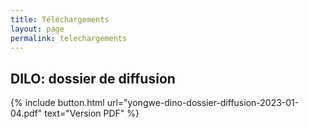 ```yaml
---
title: Téléchargements
layout: page
permalink: telechargements
---
```


## DILO: dossier de diffusion
{% include button.html
 url="yongwe-dino-dossier-diffusion-2023-01-04.pdf"
 text="Version PDF"
%}
